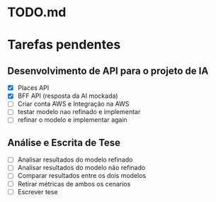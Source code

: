 # TODO.md

# Tarefas pendentes
## Desenvolvimento de API para o projeto de IA

- [x] Places API
- [x] BFF API (resposta da AI mockada)
- [ ] Criar conta AWS e Integração na AWS
- [ ] testar modelo nao refinado e implementar
- [ ] refinar o modelo e implementar again

## Análise e Escrita de Tese
- [ ] Analisar resultados do modelo refinado
- [ ] Analisar resultados do modelo não refinado
- [ ] Comparar resultados entre os dois modelos
- [ ] Retirar métricas de ambos os cenarios
- [ ] Escrever tese